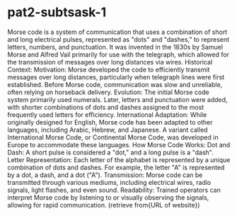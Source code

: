 # pat2-subtsask-1
Morse code is a system of communication that uses a combination of short and long electrical pulses, represented as "dots" and "dashes," to represent letters, numbers, and punctuation. It was invented in the 1830s by Samuel Morse and Alfred Vail primarily for use with the telegraph, which allowed for the transmission of messages over long distances via wires. 
Historical Context:
Motivation:
Morse developed the code to efficiently transmit messages over long distances, particularly when telegraph lines were first established. Before Morse code, communication was slow and unreliable, often relying on horseback delivery. 
Evolution:
The initial Morse code system primarily used numerals. Later, letters and punctuation were added, with shorter combinations of dots and dashes assigned to the most frequently used letters for efficiency. 
International Adaptation:
While originally designed for English, Morse code has been adapted to other languages, including Arabic, Hebrew, and Japanese. A variant called International Morse Code, or Continental Morse Code, was developed in Europe to accommodate these languages. 
How Morse Code Works:
Dot and Dash:
A short pulse is considered a "dot," and a long pulse is a "dash". 
Letter Representation:
Each letter of the alphabet is represented by a unique combination of dots and dashes. For example, the letter "A" is represented by a dot, a dash, and a dot ("A"). 
Transmission:
Morse code can be transmitted through various mediums, including electrical wires, radio signals, light flashes, and even sound. 
Readability:
Trained operators can interpret Morse code by listening to or visually observing the signals, allowing for rapid communication. 
(retrieve from{URL of website})
